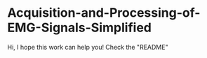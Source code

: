 # Acquisition-and-Processing-of-EMG-Signals-Simplified
 Hi, I hope this work can help you! Check the "README"
